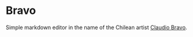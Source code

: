 # Bravo

Simple markdown editor in the name of the Chilean artist [Claudio Bravo](<https://en.wikipedia.org/wiki/Claudio_Bravo_(painter)>).
